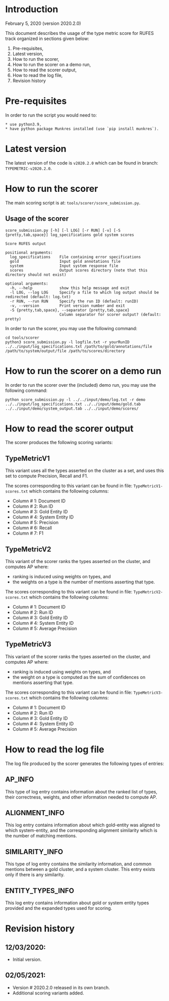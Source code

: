 # Introduction

February 5, 2020 (version 2020.2.0)

This document describes the usage of the type metric score for RUFES track organized in sections given below:

1. Pre-requisites,
2. Latest version,
3. How to run the scorer,
4. How to run the scorer on a demo run,
5. How to read the scorer output,
6. How to read the log file,
7. Revision history


# Pre-requisites

In order to run the script you would need to:

~~~
* use python3.9,
* have python package Munkres installed (use `pip install munkres`).
~~~

# Latest version

The latest version of the code is `v2020.2.0` which can be found in branch: `TYPEMETRIC-v2020.2.0`.

# How to run the scorer

The main scoring script is at: `tools/scorer/score_submission.py`.

## Usage of the scorer

~~~
score_submission.py [-h] [-l LOG] [-r RUN] [-v] [-S {pretty,tab,space}] log_specifications gold system scores

Score RUFES output

positional arguments:
  log_specifications    File containing error specifications
  gold                  Input gold annotations file
  system                Input system response file
  scores                Output scores directory (note that this directory should not exist)

optional arguments:
  -h, --help            show this help message and exit
  -l LOG, --log LOG     Specify a file to which log output should be redirected (default: log.txt)
  -r RUN, --run RUN     Specify the run ID (default: runID)
  -v, --version         Print version number and exit
  -S {pretty,tab,space}, --separator {pretty,tab,space}
                        Column separator for scorer output? (default: pretty)
~~~

In order to run the scorer, you may use the following command:

~~~
cd tools/scorer
python3 score_submission.py -l logfile.txt -r yourRunID ../../input/log_specifications.txt /path/to/gold/annotations/file /path/to/system/output/file /path/to/scores/directory
~~~

# How to run the scorer on a demo run

In order to run the scorer over the (included) demo run, you may use the following command:

~~~
python score_submission.py -l ../../input/demo/log.txt -r demo ../../input/log_specifications.txt ../../input/demo/gold.tab ../../input/demo/system_output.tab ../../input/demo/scores/
~~~

# How to read the scorer output

The scorer produces the following scoring variants:

## TypeMetricV1

This variant uses all the types asserted on the cluster as a set, and uses this set to compute Precision, Recall and F1.

The scores corresponding to this variant can be found in file: `TypeMetricV1-scores.txt` which contains the following columns:

- Column # 1: Document ID
- Column # 2: Run ID
- Column # 3: Gold Entity ID
- Column # 4: System Entity ID
- Column # 5: Precision
- Column # 6: Recall
- Column # 7: F1

## TypeMetricV2

This variant of the scorer ranks the types asserted on the cluster, and computes AP where:
* ranking is induced using weights on types, and
* the weights on a type is the number of mentions asserting that type.

The scores corresponding to this variant can be found in file: `TypeMetricV2-scores.txt` which contains the following columns:

- Column # 1: Document ID
- Column # 2: Run ID
- Column # 3: Gold Entity ID
- Column # 4: System Entity ID
- Column # 5: Average Precision

## TypeMetricV3

This variant of the scorer ranks the types asserted on the cluster, and computes AP where:
* ranking is induced using weights on types, and
* the weight on a type is computed as the sum of confidences on mentions asserting that type.

The scores corresponding to this variant can be found in file: `TypeMetricV3-scores.txt` which contains the following columns:

- Column # 1: Document ID
- Column # 2: Run ID
- Column # 3: Gold Entity ID
- Column # 4: System Entity ID
- Column # 5: Average Precision

# How to read the log file

The log file produced by the scorer generates the following types of entries:

## AP_INFO

This type of log entry contains information about the ranked list of types, their correctness, weights, and other information needed to compute AP.

## ALIGNMENT_INFO

This log entry contains information about which gold-entity was aligned to which system-entity, and the corresponding alignment similarity which is the number of matching mentions.

## SIMILARITY_INFO

This type of log entry contains the similarity information, and common mentions between a gold cluster, and a system cluster. This entry exists only if there is any similarity.

## ENTITY_TYPES_INFO

This log entry contains information about gold or system entity types provided and the expanded types used for scoring.

# Revision history

## 12/03/2020:
* Initial version.

## 02/05/2021:
* Version # 2020.2.0 released in its own branch.
* Additional scoring variants added.

